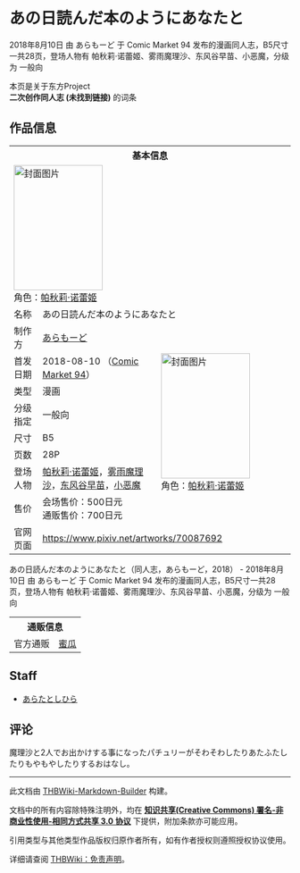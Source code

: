 # あの日読んだ本のようにあなたと

<!-- source html: G:\repos\THBWiki-Markdown-Builder\THBWikiMarkdown\Temp\main\8\87\ns0%3A%E3%81%82%E3%81%AE%E6%97%A5%E8%AA%AD%E3%82%93%E3%81%A0%E6%9C%AC%E3%81%AE%E3%82%88%E3%81%86%E3%81%AB%E3%81%82%E3%81%AA%E3%81%9F%E3%81%A8.html -->

2018年8月10日 由 あらもーど 于 Comic Market 94 发布的漫画同人志，B5尺寸一共28页，登场人物有 帕秋莉·诺蕾姬、雾雨魔理沙、东风谷早苗、小恶魔，分级为 一般向

本页是关于东方Project  
 **二次创作同人志 (未找到链接)** 的词条
## 作品信息

<table><tbody><tr><th colspan="3">基本信息</th></tr><tr><td class="cover-artwork-mobile" colspan="2"><a href="./文件-あの日読んだ本のようにあなたと封面.jpg.md" class="image" title="封面图片"><img alt="封面图片" src="https://upload.thwiki.cc/thumb/b/b9/%E3%81%82%E3%81%AE%E6%97%A5%E8%AA%AD%E3%82%93%E3%81%A0%E6%9C%AC%E3%81%AE%E3%82%88%E3%81%86%E3%81%AB%E3%81%82%E3%81%AA%E3%81%9F%E3%81%A8%E5%B0%81%E9%9D%A2.jpg/159px-%E3%81%82%E3%81%AE%E6%97%A5%E8%AA%AD%E3%82%93%E3%81%A0%E6%9C%AC%E3%81%AE%E3%82%88%E3%81%86%E3%81%AB%E3%81%82%E3%81%AA%E3%81%9F%E3%81%A8%E5%B0%81%E9%9D%A2.jpg" decoding="async" loading="lazy" width="159" height="224" srcset="https://upload.thwiki.cc/thumb/b/b9/%E3%81%82%E3%81%AE%E6%97%A5%E8%AA%AD%E3%82%93%E3%81%A0%E6%9C%AC%E3%81%AE%E3%82%88%E3%81%86%E3%81%AB%E3%81%82%E3%81%AA%E3%81%9F%E3%81%A8%E5%B0%81%E9%9D%A2.jpg/238px-%E3%81%82%E3%81%AE%E6%97%A5%E8%AA%AD%E3%82%93%E3%81%A0%E6%9C%AC%E3%81%AE%E3%82%88%E3%81%86%E3%81%AB%E3%81%82%E3%81%AA%E3%81%9F%E3%81%A8%E5%B0%81%E9%9D%A2.jpg 1.5x, https://upload.thwiki.cc/thumb/b/b9/%E3%81%82%E3%81%AE%E6%97%A5%E8%AA%AD%E3%82%93%E3%81%A0%E6%9C%AC%E3%81%AE%E3%82%88%E3%81%86%E3%81%AB%E3%81%82%E3%81%AA%E3%81%9F%E3%81%A8%E5%B0%81%E9%9D%A2.jpg/317px-%E3%81%82%E3%81%AE%E6%97%A5%E8%AA%AD%E3%82%93%E3%81%A0%E6%9C%AC%E3%81%AE%E3%82%88%E3%81%86%E3%81%AB%E3%81%82%E3%81%AA%E3%81%9F%E3%81%A8%E5%B0%81%E9%9D%A2.jpg 2x" data-file-width="850" data-file-height="1200"></a><div class="cover-char">角色：<a href="./帕秋莉·诺蕾姬.md" title="帕秋莉·诺蕾姬">帕秋莉·诺蕾姬</a></div></td>
</tr><tr><td class="label">名称</td><td colspan="2"> あの日読んだ本のようにあなたと </td></tr><tr><td class="label">制作方</td><td><a href="./あらもーど.md" title="あらもーど">あらもーど</a></td><td class="cover-artwork" rowspan="8" style="min-width:224px;"><a href="./文件-あの日読んだ本のようにあなたと封面.jpg.md" class="image" title="封面图片"><img alt="封面图片" src="https://upload.thwiki.cc/thumb/b/b9/%E3%81%82%E3%81%AE%E6%97%A5%E8%AA%AD%E3%82%93%E3%81%A0%E6%9C%AC%E3%81%AE%E3%82%88%E3%81%86%E3%81%AB%E3%81%82%E3%81%AA%E3%81%9F%E3%81%A8%E5%B0%81%E9%9D%A2.jpg/159px-%E3%81%82%E3%81%AE%E6%97%A5%E8%AA%AD%E3%82%93%E3%81%A0%E6%9C%AC%E3%81%AE%E3%82%88%E3%81%86%E3%81%AB%E3%81%82%E3%81%AA%E3%81%9F%E3%81%A8%E5%B0%81%E9%9D%A2.jpg" decoding="async" loading="lazy" width="159" height="224" srcset="https://upload.thwiki.cc/thumb/b/b9/%E3%81%82%E3%81%AE%E6%97%A5%E8%AA%AD%E3%82%93%E3%81%A0%E6%9C%AC%E3%81%AE%E3%82%88%E3%81%86%E3%81%AB%E3%81%82%E3%81%AA%E3%81%9F%E3%81%A8%E5%B0%81%E9%9D%A2.jpg/238px-%E3%81%82%E3%81%AE%E6%97%A5%E8%AA%AD%E3%82%93%E3%81%A0%E6%9C%AC%E3%81%AE%E3%82%88%E3%81%86%E3%81%AB%E3%81%82%E3%81%AA%E3%81%9F%E3%81%A8%E5%B0%81%E9%9D%A2.jpg 1.5x, https://upload.thwiki.cc/thumb/b/b9/%E3%81%82%E3%81%AE%E6%97%A5%E8%AA%AD%E3%82%93%E3%81%A0%E6%9C%AC%E3%81%AE%E3%82%88%E3%81%86%E3%81%AB%E3%81%82%E3%81%AA%E3%81%9F%E3%81%A8%E5%B0%81%E9%9D%A2.jpg/317px-%E3%81%82%E3%81%AE%E6%97%A5%E8%AA%AD%E3%82%93%E3%81%A0%E6%9C%AC%E3%81%AE%E3%82%88%E3%81%86%E3%81%AB%E3%81%82%E3%81%AA%E3%81%9F%E3%81%A8%E5%B0%81%E9%9D%A2.jpg 2x" data-file-width="850" data-file-height="1200"></a><div class="cover-char">角色：<a href="./帕秋莉·诺蕾姬.md" title="帕秋莉·诺蕾姬">帕秋莉·诺蕾姬</a></div></td>
</tr><tr><td class="label">首发日期</td><td>2018-08-10&#160;（<a href="/展会作品列表?e=Comic+Market%2394">Comic Market 94</a>）</td></tr><tr><td class="label">类型</td><td>漫画</td></tr><tr><td class="label">分级指定</td><td>一般向</td></tr><tr><td class="label">尺寸</td><td>B5</td></tr><tr><td class="label">页数</td><td>28P</td></tr><tr><td class="label">登场人物</td><td><a href="./帕秋莉·诺蕾姬.md" title="帕秋莉·诺蕾姬">帕秋莉·诺蕾姬</a>，<a href="./雾雨魔理沙.md" title="雾雨魔理沙">雾雨魔理沙</a>，<a href="./东风谷早苗.md" title="东风谷早苗">东风谷早苗</a>，<a href="./小恶魔.md" title="小恶魔">小恶魔</a></td></tr><tr><td class="label">售价</td><td>会场售价：500日元<br>通贩售价：700日元</td></tr>
<tr><td class="label">官网页面</td><td colspan="2"><a rel="nofollow" class="external free" href="https://www.pixiv.net/artworks/70087692">https://www.pixiv.net/artworks/70087692</a></td></tr></tbody></table>

あの日読んだ本のようにあなたと（同人志，あらもーど，2018） - 2018年8月10日 由 あらもーど 于 Comic Market 94 发布的漫画同人志，B5尺寸一共28页，登场人物有 帕秋莉·诺蕾姬、雾雨魔理沙、东风谷早苗、小恶魔，分级为 一般向

<table><tbody><tr><th colspan="3">通贩信息</th></tr><tr><td class="label">官方通贩</td><td colspan="2"><a rel="nofollow" class="external text" href="https://www.melonbooks.co.jp/detail/detail.php?product_id=390215">蜜瓜</a></td></tr></tbody></table>


## Staff
- [あらたとしひら](./あらたとしひら.md)

## 评论
  
魔理沙と2人でお出かけする事になったパチュリーがそわそわしたりあたふたしたりもやもやしたりするおはなし。
  
  
  

  





---

此文档由 [THBWiki-Markdown-Builder](https://github.com/Delsin-Yu/THBWiki-Markdown-Builder) 构建。

文档中的所有内容除特殊注明外，均在 [**知识共享(Creative Commons) 署名-非商业性使用-相同方式共享 3.0 协议**](https://creativecommons.org/licenses/by-sa/3.0/deed.zh-hans) 下提供，附加条款亦可能应用。

引用类型与其他类型作品版权归原作者所有，如有作者授权则遵照授权协议使用。

详细请查阅 [THBWiki：免责声明](https://thbwiki.cc/THBWiki:%E5%85%8D%E8%B4%A3%E5%A3%B0%E6%98%8E)。

